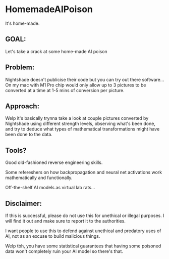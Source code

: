 # HomemadeAIPoison
It's home-made.

## GOAL:
Let's take a crack at some home-made AI poison

## Problem:
Nightshade doesn't publicise their code but you can try out there software... On my mac with M1 Pro chip would only allow up to 3 pictures to be converted at a time at 1-5 mins of conversion per picture.

## Approach:
Welp it's basically trynna take a look at couple pictures converted by Nightshade using different strength levels, observing what's been done, and try to deduce what types of mathematical transformations might have been done to the data.

## Tools?
Good old-fashioned reverse engineering skills.

Some refereshers on how backpropagation and neural net activations work mathematically and functionally.

Off-the-shelf AI models as virtual lab rats...



## Disclaimer:
If this is successful, please do not use this for unethical or illegal purposes. I will find it out and make sure to report it to the authorities.

I want people to use this to defend against unethical and predatory uses of AI, not as an excuse to build malicious things. 

Welp tbh, you have some statistical guarantees that having some poisoned data won't completely ruin your AI model so there's that.

